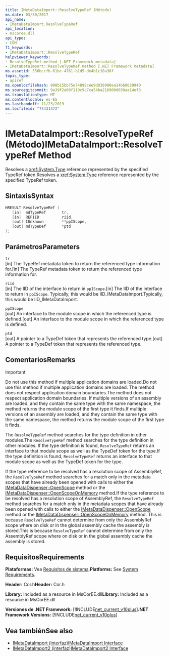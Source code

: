 ```yaml
---
title: IMetaDataImport::ResolveTypeRef (Método)
ms.date: 03/30/2017
api_name:
- IMetaDataImport.ResolveTypeRef
api_location:
- mscoree.dll
api_type:
- COM
f1_keywords:
- IMetaDataImport::ResolveTypeRef
helpviewer_keywords:
- ResolveTypeRef method [.NET Framework metadata]
- IMetaDataImport::ResolveTypeRef method [.NET Framework metadata]
ms.assetid: 556bccfb-61bc-4761-b1d5-de4b1c18a38f
topic_type:
- apiref
ms.openlocfilehash: 800b15bb75e74898cee9d838900ea14b60620940
ms.sourcegitcommit: 9a39f2a06f110c9c7ca54ba216900d038aa14ef3
ms.translationtype: MT
ms.contentlocale: es-ES
ms.lasthandoff: 11/23/2019
ms.locfileid: "74431472"
---
```

# <a name="imetadataimportresolvetyperef-method"></a><span data-ttu-id="5ebac-102">IMetaDataImport::ResolveTypeRef (Método)</span><span class="sxs-lookup"><span data-stu-id="5ebac-102">IMetaDataImport::ResolveTypeRef Method</span></span>
<span data-ttu-id="5ebac-103">Resolves a <xref:System.Type> reference represented by the specified TypeRef token.</span><span class="sxs-lookup"><span data-stu-id="5ebac-103">Resolves a <xref:System.Type> reference represented by the specified TypeRef token.</span></span>  
  
## <a name="syntax"></a><span data-ttu-id="5ebac-104">Sintaxis</span><span class="sxs-lookup"><span data-stu-id="5ebac-104">Syntax</span></span>  
  
```cpp  
HRESULT ResolveTypeRef (  
   [in]  mdTypeRef       tr,  
   [in]  REFIID          riid,  
   [out] IUnknown        **ppIScope,  
   [out] mdTypeDef       *ptd  
);  
```  
  
## <a name="parameters"></a><span data-ttu-id="5ebac-105">Parámetros</span><span class="sxs-lookup"><span data-stu-id="5ebac-105">Parameters</span></span>  
 `tr`  
 <span data-ttu-id="5ebac-106">[in] The TypeRef metadata token to return the referenced type information for.</span><span class="sxs-lookup"><span data-stu-id="5ebac-106">[in] The TypeRef metadata token to return the referenced type information for.</span></span>  
  
 `riid`  
 <span data-ttu-id="5ebac-107">[in] The IID of the interface to return in `ppIScope`.</span><span class="sxs-lookup"><span data-stu-id="5ebac-107">[in] The IID of the interface to return in `ppIScope`.</span></span> <span data-ttu-id="5ebac-108">Typically, this would be IID_IMetaDataImport.</span><span class="sxs-lookup"><span data-stu-id="5ebac-108">Typically, this would be IID_IMetaDataImport.</span></span>  
  
 `ppIScope`  
 <span data-ttu-id="5ebac-109">[out] An interface to the module scope in which the referenced type is defined.</span><span class="sxs-lookup"><span data-stu-id="5ebac-109">[out] An interface to the module scope in which the referenced type is defined.</span></span>  
  
 `ptd`  
 <span data-ttu-id="5ebac-110">[out] A pointer to a TypeDef token that represents the referenced type.</span><span class="sxs-lookup"><span data-stu-id="5ebac-110">[out] A pointer to a TypeDef token that represents the referenced type.</span></span>  
  
## <a name="remarks"></a><span data-ttu-id="5ebac-111">Comentarios</span><span class="sxs-lookup"><span data-stu-id="5ebac-111">Remarks</span></span>  
  
> [!IMPORTANT]
> <span data-ttu-id="5ebac-112">Do not use this method if multiple application domains are loaded.</span><span class="sxs-lookup"><span data-stu-id="5ebac-112">Do not use this method if multiple application domains are loaded.</span></span> <span data-ttu-id="5ebac-113">The method does not respect application domain boundaries.</span><span class="sxs-lookup"><span data-stu-id="5ebac-113">The method does not respect application domain boundaries.</span></span> <span data-ttu-id="5ebac-114">If multiple versions of an assembly are loaded, and they contain the same type with the same namespace, the method returns the module scope of the first type it finds.</span><span class="sxs-lookup"><span data-stu-id="5ebac-114">If multiple versions of an assembly are loaded, and they contain the same type with the same namespace, the method returns the module scope of the first type it finds.</span></span>  
  
 <span data-ttu-id="5ebac-115">The `ResolveTypeRef` method searches for the type definition in other modules.</span><span class="sxs-lookup"><span data-stu-id="5ebac-115">The `ResolveTypeRef` method searches for the type definition in other modules.</span></span> <span data-ttu-id="5ebac-116">If the type definition is found, `ResolveTypeRef` returns an interface to that module scope as well as the TypeDef token for the type.</span><span class="sxs-lookup"><span data-stu-id="5ebac-116">If the type definition is found, `ResolveTypeRef` returns an interface to that module scope as well as the TypeDef token for the type.</span></span>  
  
 <span data-ttu-id="5ebac-117">If the type reference to be resolved has a resolution scope of AssemblyRef, the `ResolveTypeRef` method searches for a match only in the metadata scopes that have already been opened with calls to either the [IMetaDataDispenser::OpenScope](../../../../docs/framework/unmanaged-api/metadata/imetadatadispenser-openscope-method.md) method or the [IMetaDataDispenser::OpenScopeOnMemory](../../../../docs/framework/unmanaged-api/metadata/imetadatadispenser-openscopeonmemory-method.md) method.</span><span class="sxs-lookup"><span data-stu-id="5ebac-117">If the type reference to be resolved has a resolution scope of AssemblyRef, the `ResolveTypeRef` method searches for a match only in the metadata scopes that have already been opened with calls to either the [IMetaDataDispenser::OpenScope](../../../../docs/framework/unmanaged-api/metadata/imetadatadispenser-openscope-method.md) method or the [IMetaDataDispenser::OpenScopeOnMemory](../../../../docs/framework/unmanaged-api/metadata/imetadatadispenser-openscopeonmemory-method.md) method.</span></span> <span data-ttu-id="5ebac-118">This is because `ResolveTypeRef` cannot determine from only the AssemblyRef scope where on disk or in the global assembly cache the assembly is stored.</span><span class="sxs-lookup"><span data-stu-id="5ebac-118">This is because `ResolveTypeRef` cannot determine from only the AssemblyRef scope where on disk or in the global assembly cache the assembly is stored.</span></span>  
  
## <a name="requirements"></a><span data-ttu-id="5ebac-119">Requisitos</span><span class="sxs-lookup"><span data-stu-id="5ebac-119">Requirements</span></span>  
 <span data-ttu-id="5ebac-120">**Plataformas:** Vea [Requisitos de sistema](../../../../docs/framework/get-started/system-requirements.md).</span><span class="sxs-lookup"><span data-stu-id="5ebac-120">**Platforms:** See [System Requirements](../../../../docs/framework/get-started/system-requirements.md).</span></span>  
  
 <span data-ttu-id="5ebac-121">**Header:** Cor.h</span><span class="sxs-lookup"><span data-stu-id="5ebac-121">**Header:** Cor.h</span></span>  
  
 <span data-ttu-id="5ebac-122">**Library:** Included as a resource in MsCorEE.dll</span><span class="sxs-lookup"><span data-stu-id="5ebac-122">**Library:** Included as a resource in MsCorEE.dll</span></span>  
  
 <span data-ttu-id="5ebac-123">**Versiones de .NET Framework:** [!INCLUDE[net_current_v10plus](../../../../includes/net-current-v10plus-md.md)]</span><span class="sxs-lookup"><span data-stu-id="5ebac-123">**.NET Framework Versions:** [!INCLUDE[net_current_v10plus](../../../../includes/net-current-v10plus-md.md)]</span></span>  
  
## <a name="see-also"></a><span data-ttu-id="5ebac-124">Vea también</span><span class="sxs-lookup"><span data-stu-id="5ebac-124">See also</span></span>

- [<span data-ttu-id="5ebac-125">IMetaDataImport (interfaz)</span><span class="sxs-lookup"><span data-stu-id="5ebac-125">IMetaDataImport Interface</span></span>](../../../../docs/framework/unmanaged-api/metadata/imetadataimport-interface.md)
- [<span data-ttu-id="5ebac-126">IMetaDataImport2 (interfaz)</span><span class="sxs-lookup"><span data-stu-id="5ebac-126">IMetaDataImport2 Interface</span></span>](../../../../docs/framework/unmanaged-api/metadata/imetadataimport2-interface.md)
